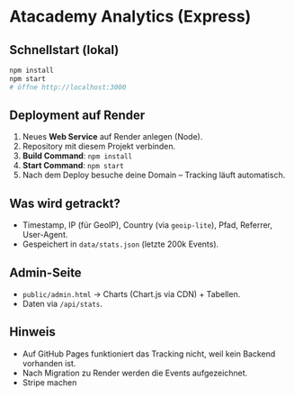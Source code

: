 # Atacademy Analytics (Express)

## Schnellstart (lokal)

```bash
npm install
npm start
# öffne http://localhost:3000
```

## Deployment auf Render

1. Neues **Web Service** auf Render anlegen (Node).
2. Repository mit diesem Projekt verbinden.
3. **Build Command**: `npm install`
4. **Start Command**: `npm start`
5. Nach dem Deploy besuche deine Domain – Tracking läuft automatisch.

## Was wird getrackt?

- Timestamp, IP (für GeoIP), Country (via `geoip-lite`), Pfad, Referrer, User-Agent.
- Gespeichert in `data/stats.json` (letzte 200k Events).

## Admin-Seite

- `public/admin.html` → Charts (Chart.js via CDN) + Tabellen.
- Daten via `/api/stats`.

## Hinweis

- Auf GitHub Pages funktioniert das Tracking nicht, weil kein Backend vorhanden ist.
- Nach Migration zu Render werden die Events aufgezeichnet.
- Stripe machen
